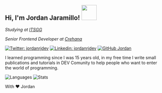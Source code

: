 <h2 style="margin-right:10px;">Hi, I'm Jordan Jaramillo! <img src="https://media.giphy.com/media/Wj7lNjMNDxSmc/source.gif" width="50" > </h2>

<p><em>Studying at <a href="https://itsgg.edu.ec/">ITSGG</a></em></p>
<p><em>Senior Frontend Developer at <a href="https://www.crehana.com/">Crehana</a></em></p>

[![Twitter: jordanrjdev](https://img.shields.io/twitter/follow/jordanrjdev?style=social)](https://twitter.com/jordanrjdev)
[![Linkedin: jordanrjdev](https://img.shields.io/badge/-jordanrjdev-blue?style=flat-square&logo=Linkedin&logoColor=white&link=https://www.linkedin.com/in/jordanrjdev/)](https://www.linkedin.com/in/jordanrjdev/)
[![GitHub Jordan](https://img.shields.io/github/followers/jnadroj?label=follow&style=social)](https://github.com/jnadroj)

I learned programming since I was 15 years old, in my free time I write small publications and tutorials in DEV Comunity to help people who want to enter the world of programming.

![Languages](https://github-readme-stats.vercel.app/api/top-langs/?username=jnadroj&show_icons=true&layout=compact&langs_count=10&theme=dark)
![Stats](https://github-readme-stats.vercel.app/api?username=jnadroj&show_icons=true&theme=dark&count_private=true)

With ❤️ Jordan
